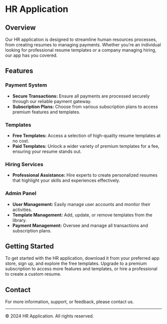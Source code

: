 # HR Application

## Overview
Our HR application is designed to streamline human resources processes, from creating resumes to managing payments. Whether you're an individual looking for professional resume templates or a company managing hiring, our app has you covered.

## Features

### Payment System
- **Secure Transactions:** Ensure all payments are processed securely through our reliable payment gateway.
- **Subscription Plans:** Choose from various subscription plans to access premium features and templates.

### Templates
- **Free Templates:** Access a selection of high-quality resume templates at no cost.
- **Paid Templates:** Unlock a wider variety of premium templates for a fee, ensuring your resume stands out.

### Hiring Services
- **Professional Assistance:** Hire experts to create personalized resumes that highlight your skills and experiences effectively.

### Admin Panel
- **User Management:** Easily manage user accounts and monitor their activities.
- **Template Management:** Add, update, or remove templates from the library.
- **Payment Management:** Oversee and manage all transactions and subscription plans.

## Getting Started
To get started with the HR application, download it from your preferred app store, sign up, and explore the free templates. Upgrade to a premium subscription to access more features and templates, or hire a professional to create a custom resume.

## Contact
For more information, support, or feedback, please contact us.

---

© 2024 HR Application. All rights reserved.
